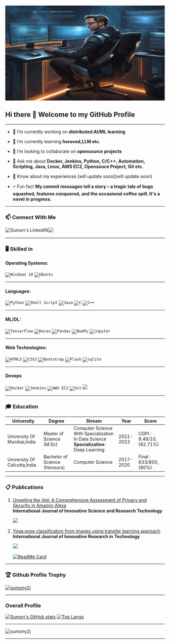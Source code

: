 <img src="./Github_Banner.png" width=100% height=300px> <br>

## Hi there 👋 Welcome to my GitHub Profile

<hr>

- 🔭 I’m currently working on **distributed AI/ML learning**

- 🌱 I’m currently learning **horovod,LLM etc.**

- 👯 I’m looking to collaborate on **opensource projects**

- 💬 Ask me about **Docker, Jenkins, Python, C/C++, Automation, Scripting, Java, Linux, AWS EC2, Opensouce Project, Git etc.**

- 📄 Know about my experiences [will update soon](will update soon)

- ⚡ Fun fact **My commit messages tell a story – a tragic tale of bugs squashed, features conquered, and the occasional coffee spill. It's a novel in progress.**

<hr>

### 📫 Connect With Me
<a href="https://www.linkedin.com/in/sumon-singh-4b0a031a5/">
  <img align="left" alt="Sumon's LinkedIN" src="https://img.shields.io/badge/linkedin-%230077B5.svg?style=for-the-badge&logo=linkedin&logoColor=white" />
</a>
<a href="mailto:singhsumony2j@gmail.com?">
  <img src="https://img.shields.io/badge/gmail-%23DD0031.svg?&style=for-the-badge&logo=gmail&logoColor=white"/></a>
</a>

<hr>

###  :desktop_computer: Skilled in 

#### Operating Systems:
<code><img alt="Windows 10" src="https://img.shields.io/badge/Windows-0078D6?style=for-the-badge&logo=windows&logoColor=white" /></code>
<code><img alt="Ubuntu" src="https://img.shields.io/badge/Ubuntu-E95420?style=for-the-badge&logo=ubuntu&logoColor=white" /></code>

<hr>

#### Languages:
<code><img alt="Python" src="https://img.shields.io/badge/python-%2314354C.svg?style=for-the-badge&logo=python&logoColor=white"/></code>
<code><img alt="Shell Script" src="https://img.shields.io/badge/shell_script%20-%23121011.svg?&style=for-the-badge&logo=gnu-bash&logoColor=white"/></code>
<code><img alt="Java" src="https://img.shields.io/badge/java-%23ED8B00.svg?&style=for-the-badge&logo=java&logoColor=white"/></code>
<code><img alt="C" src="https://img.shields.io/badge/c%20-%2300599C.svg?&style=for-the-badge&logo=c&logoColor=white"/></code>
<code><img alt="C++" src="https://img.shields.io/badge/c++-%2300599C.svg?style=for-the-badge&logo=c%2B%2B&logoColor=white"/></code>

<hr>

#### ML/DL:
<code><img alt="TensorFlow" src="https://img.shields.io/badge/TensorFlow-%23FF6F00.svg?style=for-the-badge&logo=TensorFlow&logoColor=white" /></code>
<code><img alt="Keras" src="https://img.shields.io/badge/Keras-%23D00000.svg?style=for-the-badge&logo=Keras&logoColor=white"/></code>
<code><img alt="Pandas" src="https://img.shields.io/badge/pandas-%23150458.svg?style=for-the-badge&logo=pandas&logoColor=white" /></code>
<code><img alt="NumPy" src="https://img.shields.io/badge/numpy-%23013243.svg?style=for-the-badge&logo=numpy&logoColor=white" /></code>
<code><img alt="Jupyter" src="https://img.shields.io/badge/Jupyter-%23F37626.svg?style=for-the-badge&logo=Jupyter&logoColor=white" /></code>

<hr>

#### Web Technologies:
<code><img alt="HTML5" src="https://img.shields.io/badge/html5-%23E34F26.svg?style=for-the-badge&logo=html5&logoColor=white"/></code>
<code><img alt="CSS3" src="https://img.shields.io/badge/css3-%231572B6.svg?style=for-the-badge&logo=css3&logoColor=white"/></code>
<code><img alt="Bootstrap" src="https://img.shields.io/badge/bootstrap%20-%23563D7C.svg?&style=for-the-badge&logo=bootstrap&logoColor=white"/></code>
<code><img alt="Flask" src="https://img.shields.io/badge/flask%20-%23000.svg?&style=for-the-badge&logo=flask&logoColor=white"/></code>
<code><img alt="sqlite" src ="https://img.shields.io/badge/sqlite-%2307405e.svg?&style=for-the-badge&logo=sqlite&logoColor=white"/></code>

<hr>

#### Devops
<code><img alt="Docker" src="https://img.shields.io/badge/docker%20-%230db7ed.svg?&style=for-the-badge&logo=docker&logoColor=white"/></code>
<code><img alt="Jenkins" src="https://img.shields.io/badge/jenkins%20-%232C5263.svg?&style=for-the-badge&logo=jenkins&logoColor=white"/></code>
<code><img alt="AWS EC2" src="https://img.shields.io/badge/AWS%20-%23FF9900.svg?&style=for-the-badge&logo=amazon-aws&logoColor=white"/></code>
<code><img alt="Git" src="https://img.shields.io/badge/git%20-%23F05033.svg?&style=for-the-badge&logo=git&logoColor=white"/></code>
<code><img src="https://img.shields.io/badge/vagrant%20-%231563FF.svg?&style=for-the-badge&logo=vagrant&logoColor=white"/></code>

<hr>

### :mortar_board: Education

|University|Degree|Stream|Year|Score|
| ---- | ---- | ---- | ---- | ---- |
|University Of Mumbai,India|Master of Science (M.Sc)|Computer Science With Specialization In Data Science<br><strong>Specialization</strong>: Deep Learning|2021-2023|CGPI : 9.46/10, (82.71%)|
|University Of Calcutta,India|Bachelor of Science (Honours)|Computer Science|2017-2020|Final : 633/800, (80%)

<hr>

### :clipboard: Publications 

<ol>
  
<li><a href="https://ijisrt.com/assets/upload/files/IJISRT23JUL1680.pdf"/>Unveiling the Veil: A Comprehensive Assessment of Privacy and Security in Amazon Alexa</a></li><strong>International Journal of Innovative Science and Research Technology</strong>
<p><a href="https://ijisrt.com/unveiling-the-veil-a-comprehensive-assessment-of-privacy-and-security-in-amazon-alexa"><img src="https://img.shields.io/badge/IJISRT-Publisher-blue"></a></p>
  

<li><a href="https://ijirt.org/publishedpaper/IJIRT167821_PAPER.pdf"/>Yoga pose classification from images using transfer learning approach</a></li><strong>International Journal of Innovative Research in Technology</strong> 
<p><a href="https://ijirt.org/Article?manuscript=167821"><img src="https://img.shields.io/badge/IJIRT-Publisher-green"><a/></p>

[![ReadMe Card](https://github-readme-stats.vercel.app/api/pin/?username=sumony2j&repo=Transfer-Learning)](https://github.com/sumony2j/Transfer-Learning.git)
  
</ol>

<hr>

### 🏆 Github Profile Trophy

<p align="left"> <a href="https://github.com/ryo-ma/github-profile-trophy"><img src="https://github-profile-trophy.vercel.app/?username=sumony2j" alt="sumony2j" /></a> </p>

<hr>

### Overall Profile

[![Sumon's GitHub stats](https://github-readme-stats.vercel.app/api?username=sumony2j&show_icons=true&locale=en)](https://github.com/anuraghazra/github-readme-stats)
[![Top Langs](https://github-readme-stats.vercel.app/api/top-langs?username=sumony2j&show_icons=true&locale=en&layout=compact)](https://github.com/anuraghazra/github-readme-stats)

<hr>

<p align="left"> <img src="https://komarev.com/ghpvc/?username=sumony2j&label=Profile%20views&color=0e75b6&style=flat" alt="sumony2j" /> </p>

<hr>

